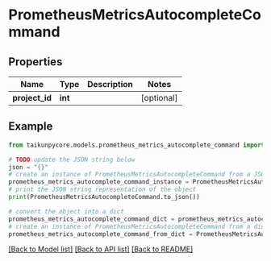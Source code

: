 # PrometheusMetricsAutocompleteCommand


## Properties

Name | Type | Description | Notes
------------ | ------------- | ------------- | -------------
**project_id** | **int** |  | [optional] 

## Example

```python
from taikunpycore.models.prometheus_metrics_autocomplete_command import PrometheusMetricsAutocompleteCommand

# TODO update the JSON string below
json = "{}"
# create an instance of PrometheusMetricsAutocompleteCommand from a JSON string
prometheus_metrics_autocomplete_command_instance = PrometheusMetricsAutocompleteCommand.from_json(json)
# print the JSON string representation of the object
print(PrometheusMetricsAutocompleteCommand.to_json())

# convert the object into a dict
prometheus_metrics_autocomplete_command_dict = prometheus_metrics_autocomplete_command_instance.to_dict()
# create an instance of PrometheusMetricsAutocompleteCommand from a dict
prometheus_metrics_autocomplete_command_from_dict = PrometheusMetricsAutocompleteCommand.from_dict(prometheus_metrics_autocomplete_command_dict)
```
[[Back to Model list]](../README.md#documentation-for-models) [[Back to API list]](../README.md#documentation-for-api-endpoints) [[Back to README]](../README.md)


